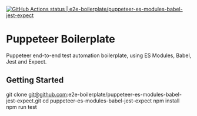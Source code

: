 [![GitHub Actions status | e2e-boilerplate/puppeteer-es-modules-babel-jest-expect](https://github.com/e2e-boilerplate/puppeteer-es-modules-babel-jest-expect/workflows/puppeteer-es-modules-babel-jest-expect/badge.svg)](https://github.com/e2e-boilerplate/puppeteer-es-modules-babel-jest-expect/actions?workflow=puppeteer-es-modules-babel-jest-expect)

# Puppeteer Boilerplate

Puppeteer end-to-end test automation boilerplate, using ES Modules, Babel, Jest and Expect.

## Getting Started

git clone git@github.com:e2e-boilerplate/puppeteer-es-modules-babel-jest-expect.git
cd puppeteer-es-modules-babel-jest-expect
npm install
npm run test
